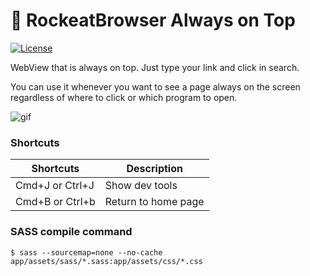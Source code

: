 # :rocket: RockeatBrowser Always on Top

<a href="https://github.com/JohnAzedo/RocketBrowser/blob/master/LICENSE">
  <img alt="License" src="https://img.shields.io/badge/license-MIT-brightgreen.svg">
</a>

WebView that is always on top. Just type your link and click in search.

You can use it whenever you want to see a page always on the screen regardless of where to click or which program to open.

![gif](https://user-images.githubusercontent.com/19677206/83269511-96ca5000-a19d-11ea-80f3-540bd8a52e52.gif)

### Shortcuts

Shortcuts | Description
---------|---------
Cmd+J or Ctrl+J | Show dev tools
Cmd+B or Ctrl+b | Return to home page 

### SASS compile command

```console 
$ sass --sourcemap=none --no-cache app/assets/sass/*.sass:app/assets/css/*.css
```
